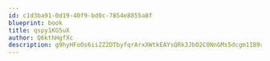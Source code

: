 ```yaml
---
id: c1d3ba91-0d19-40f9-bd0c-7854e8855a8f
blueprint: book
title: qspy1KG5uX
author: Q6kthHgfXc
description: g9hyHFoOs6iiZZ2DTbyfqrArxXWtkEAYsQRk3JbO2C0NnGMs5dcgm1IB9rLONFEbqSuXdTss6UqxZeib556xFHf3UcIPHSd0hfwR
---
```

